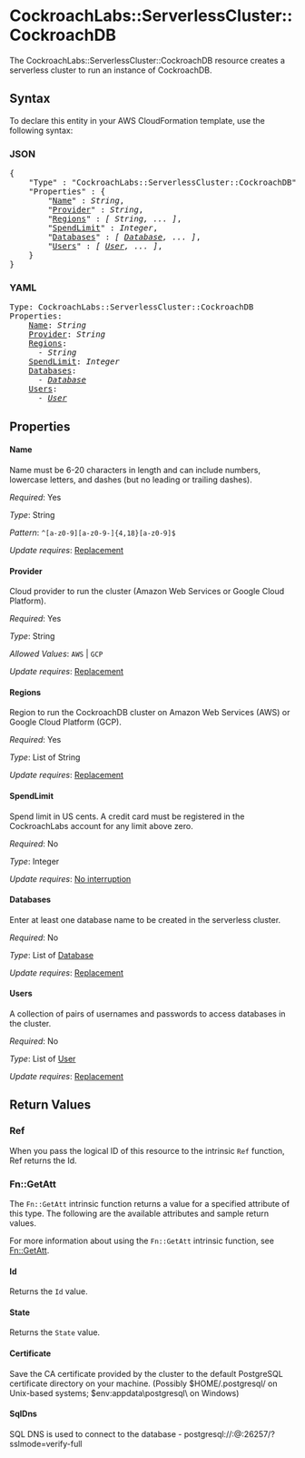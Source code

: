 # CockroachLabs::ServerlessCluster::CockroachDB

The CockroachLabs::ServerlessCluster::CockroachDB resource creates a serverless cluster to run an instance of CockroachDB.

## Syntax

To declare this entity in your AWS CloudFormation template, use the following syntax:

### JSON

<pre>
{
    "Type" : "CockroachLabs::ServerlessCluster::CockroachDB",
    "Properties" : {
        "<a href="#name" title="Name">Name</a>" : <i>String</i>,
        "<a href="#provider" title="Provider">Provider</a>" : <i>String</i>,
        "<a href="#regions" title="Regions">Regions</a>" : <i>[ String, ... ]</i>,
        "<a href="#spendlimit" title="SpendLimit">SpendLimit</a>" : <i>Integer</i>,
        "<a href="#databases" title="Databases">Databases</a>" : <i>[ <a href="database.md">Database</a>, ... ]</i>,
        "<a href="#users" title="Users">Users</a>" : <i>[ <a href="user.md">User</a>, ... ]</i>,
    }
}
</pre>

### YAML

<pre>
Type: CockroachLabs::ServerlessCluster::CockroachDB
Properties:
    <a href="#name" title="Name">Name</a>: <i>String</i>
    <a href="#provider" title="Provider">Provider</a>: <i>String</i>
    <a href="#regions" title="Regions">Regions</a>: <i>
      - String</i>
    <a href="#spendlimit" title="SpendLimit">SpendLimit</a>: <i>Integer</i>
    <a href="#databases" title="Databases">Databases</a>: <i>
      - <a href="database.md">Database</a></i>
    <a href="#users" title="Users">Users</a>: <i>
      - <a href="user.md">User</a></i>
</pre>

## Properties

#### Name

Name must be 6-20 characters in length and can include numbers, lowercase letters, and dashes (but no leading or trailing dashes).

_Required_: Yes

_Type_: String

_Pattern_: <code>^[a-z0-9][a-z0-9-]{4,18}[a-z0-9]$</code>

_Update requires_: [Replacement](https://docs.aws.amazon.com/AWSCloudFormation/latest/UserGuide/using-cfn-updating-stacks-update-behaviors.html#update-replacement)

#### Provider

Cloud provider to run the cluster (Amazon Web Services or Google Cloud Platform).

_Required_: Yes

_Type_: String

_Allowed Values_: <code>AWS</code> | <code>GCP</code>

_Update requires_: [Replacement](https://docs.aws.amazon.com/AWSCloudFormation/latest/UserGuide/using-cfn-updating-stacks-update-behaviors.html#update-replacement)

#### Regions

Region to run the CockroachDB cluster on Amazon Web Services (AWS) or Google Cloud Platform (GCP).

_Required_: Yes

_Type_: List of String

_Update requires_: [Replacement](https://docs.aws.amazon.com/AWSCloudFormation/latest/UserGuide/using-cfn-updating-stacks-update-behaviors.html#update-replacement)

#### SpendLimit

Spend limit in US cents. A credit card must be registered in the CockroachLabs account for any limit above zero.

_Required_: No

_Type_: Integer

_Update requires_: [No interruption](https://docs.aws.amazon.com/AWSCloudFormation/latest/UserGuide/using-cfn-updating-stacks-update-behaviors.html#update-no-interrupt)

#### Databases

Enter at least one database name to be created in the serverless cluster.

_Required_: No

_Type_: List of <a href="database.md">Database</a>

_Update requires_: [Replacement](https://docs.aws.amazon.com/AWSCloudFormation/latest/UserGuide/using-cfn-updating-stacks-update-behaviors.html#update-replacement)

#### Users

A collection of pairs of usernames and passwords to access databases in the cluster.

_Required_: No

_Type_: List of <a href="user.md">User</a>

_Update requires_: [Replacement](https://docs.aws.amazon.com/AWSCloudFormation/latest/UserGuide/using-cfn-updating-stacks-update-behaviors.html#update-replacement)

## Return Values

### Ref

When you pass the logical ID of this resource to the intrinsic `Ref` function, Ref returns the Id.

### Fn::GetAtt

The `Fn::GetAtt` intrinsic function returns a value for a specified attribute of this type. The following are the available attributes and sample return values.

For more information about using the `Fn::GetAtt` intrinsic function, see [Fn::GetAtt](https://docs.aws.amazon.com/AWSCloudFormation/latest/UserGuide/intrinsic-function-reference-getatt.html).

#### Id

Returns the <code>Id</code> value.

#### State

Returns the <code>State</code> value.

#### Certificate

Save the CA certificate provided by the cluster to the default PostgreSQL certificate directory on your machine. (Possibly $HOME/.postgresql/ on Unix-based systems; $env:appdata\postgresql\ on Windows)

#### SqlDns

SQL DNS is used to connect to the database - postgresql://<SQL-USERNAME>:<SQL-PASSWORD>@<SQL-DNS>:26257/<DB-NAME>?sslmode=verify-full

